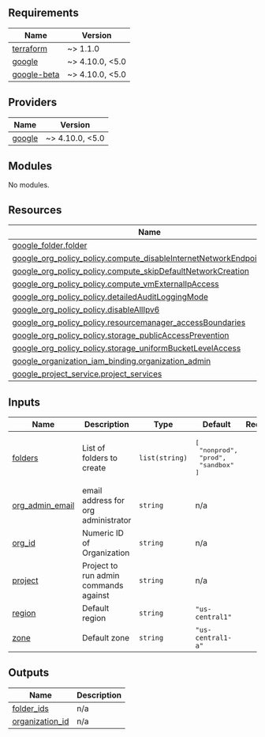 <!-- BEGINNING OF PRE-COMMIT-TERRAFORM DOCS HOOK -->
## Requirements

| Name | Version |
|------|---------|
| <a name="requirement_terraform"></a> [terraform](#requirement\_terraform) | ~> 1.1.0 |
| <a name="requirement_google"></a> [google](#requirement\_google) | ~> 4.10.0, <5.0 |
| <a name="requirement_google-beta"></a> [google-beta](#requirement\_google-beta) | ~> 4.10.0, <5.0 |

## Providers

| Name | Version |
|------|---------|
| <a name="provider_google"></a> [google](#provider\_google) | ~> 4.10.0, <5.0 |

## Modules

No modules.

## Resources

| Name | Type |
|------|------|
| [google_folder.folder](https://registry.terraform.io/providers/hashicorp/google/latest/docs/resources/folder) | resource |
| [google_org_policy_policy.compute_disableInternetNetworkEndpointGroup](https://registry.terraform.io/providers/hashicorp/google/latest/docs/resources/org_policy_policy) | resource |
| [google_org_policy_policy.compute_skipDefaultNetworkCreation](https://registry.terraform.io/providers/hashicorp/google/latest/docs/resources/org_policy_policy) | resource |
| [google_org_policy_policy.compute_vmExternalIpAccess](https://registry.terraform.io/providers/hashicorp/google/latest/docs/resources/org_policy_policy) | resource |
| [google_org_policy_policy.detailedAuditLoggingMode](https://registry.terraform.io/providers/hashicorp/google/latest/docs/resources/org_policy_policy) | resource |
| [google_org_policy_policy.disableAllIpv6](https://registry.terraform.io/providers/hashicorp/google/latest/docs/resources/org_policy_policy) | resource |
| [google_org_policy_policy.resourcemanager_accessBoundaries](https://registry.terraform.io/providers/hashicorp/google/latest/docs/resources/org_policy_policy) | resource |
| [google_org_policy_policy.storage_publicAccessPrevention](https://registry.terraform.io/providers/hashicorp/google/latest/docs/resources/org_policy_policy) | resource |
| [google_org_policy_policy.storage_uniformBucketLevelAccess](https://registry.terraform.io/providers/hashicorp/google/latest/docs/resources/org_policy_policy) | resource |
| [google_organization_iam_binding.organization_admin](https://registry.terraform.io/providers/hashicorp/google/latest/docs/resources/organization_iam_binding) | resource |
| [google_project_service.project_services](https://registry.terraform.io/providers/hashicorp/google/latest/docs/resources/project_service) | resource |

## Inputs

| Name | Description | Type | Default | Required |
|------|-------------|------|---------|:--------:|
| <a name="input_folders"></a> [folders](#input\_folders) | List of folders to create | `list(string)` | <pre>[<br>  "nonprod",<br>  "prod",<br>  "sandbox"<br>]</pre> | no |
| <a name="input_org_admin_email"></a> [org\_admin\_email](#input\_org\_admin\_email) | email address for org administrator | `string` | n/a | yes |
| <a name="input_org_id"></a> [org\_id](#input\_org\_id) | Numeric ID of Organization | `string` | n/a | yes |
| <a name="input_project"></a> [project](#input\_project) | Project to run admin commands against | `string` | n/a | yes |
| <a name="input_region"></a> [region](#input\_region) | Default region | `string` | `"us-central1"` | no |
| <a name="input_zone"></a> [zone](#input\_zone) | Default zone | `string` | `"us-central1-a"` | no |

## Outputs

| Name | Description |
|------|-------------|
| <a name="output_folder_ids"></a> [folder\_ids](#output\_folder\_ids) | n/a |
| <a name="output_organization_id"></a> [organization\_id](#output\_organization\_id) | n/a |
<!-- END OF PRE-COMMIT-TERRAFORM DOCS HOOK -->